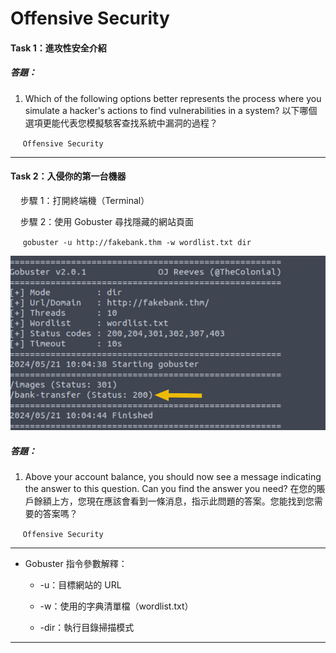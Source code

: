 # Offensive Security

#### Task 1：進攻性安全介紹

##### 答題：
1. Which of the following options better represents the process where you simulate a hacker's actions to find vulnerabilities in a system?
   以下哪個選項更能代表您模擬駭客查找系統中漏洞的過程？
   
&nbsp;&nbsp;&nbsp;&nbsp; `Offensive Security`

---

#### Task 2：入侵你的第一台機器

&nbsp;&nbsp;&nbsp;&nbsp;步驟 1：打開終端機（Terminal）

&nbsp;&nbsp;&nbsp;&nbsp;步驟 2：使用 Gobuster 尋找隱藏的網站頁面

&nbsp;&nbsp;&nbsp;&nbsp;  `gobuster -u http://fakebank.thm -w wordlist.txt dir`

![](/rooms/images/01_01.png)

##### 答題：
1. Above your account balance, you should now see a message indicating the answer to this question. Can you find the answer you need?
   在您的賬戶餘額上方，您現在應該會看到一條消息，指示此問題的答案。您能找到您需要的答案嗎？

&nbsp;&nbsp;&nbsp;&nbsp; `Offensive Security`

---
- Gobuster 指令參數解釋：
  
  - -u：目標網站的 URL

  - -w：使用的字典清單檔（wordlist.txt）

  - -dir：執行目錄掃描模式

---




